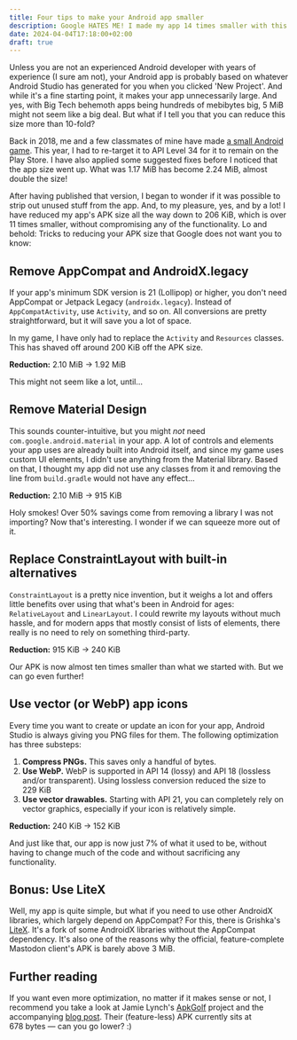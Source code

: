 ```yaml
---
title: Four tips to make your Android app smaller
description: Google HATES ME! I made my app 14 times smaller with this ONE WEIRD TRICK!
date: 2024-04-04T17:18:00+02:00
draft: true
---
```


Unless you are not an experienced Android developer with years of experience (I sure am not), your Android app is probably based on whatever Android Studio has generated for you when you clicked 'New Project'. And while it's a fine starting point, it makes your app unnecessarily large. And yes, with Big Tech behemoth apps being hundreds of mebibytes big, 5 MiB might not seem like a big deal. But what if I tell you that you can reduce this size more than 10-fold?

Back in 2018, me and a few classmates of mine have made [a small Android game](https://play.google.com/store/apps/details?id=ru.karamoff.kawan_kawan.arithmaster). This year, I had to re-target it to API Level 34 for it to remain on the Play Store. I have also applied some suggested fixes before I noticed that the app size went up. What was 1.17 MiB has become 2.24 MiB, almost double the size!

After having published that version, I began to wonder if it was possible to strip out unused stuff from the app. And, to my pleasure, yes, and by a lot! I have reduced my app's APK size all the way down to 206 KiB, which is over 11 times smaller, without compromising any of the functionality. Lo and behold: Tricks to reducing your APK size that Google does not want you to know:

## Remove AppCompat and AndroidX.legacy

If your app's minimum SDK version is 21 (Lollipop) or higher, you don't need AppCompat or Jetpack Legacy (`androidx.legacy`). Instead of `AppCompatActivity`, use `Activity`, and so on. All conversions are pretty straightforward, but it will save you a lot of space.

In my game, I have only had to replace the `Activity` and `Resources` classes. This has shaved off around 200 KiB off the APK size.

<!-- 2.200.107 -> 2.011.820 -->

**Reduction:** 2.10 MiB → 1.92 MiB

This might not seem like a lot, until…

## Remove Material Design

This sounds counter-intuitive, but you might _not_ need `com.google.android.material` in your app. A lot of controls and elements your app uses are already built into Android itself, and since my game uses custom UI elements, I didn't use anything from the Material library. Based on that, I thought my app did not use any classes from it and removing the line from `build.gradle` would not have any effect…

<!-- 2.011.820 ->  937.184-->

**Reduction:** 2.10 MiB → 915 KiB

Holy smokes! Over 50% savings come from removing a library I was not importing? Now that's interesting. I wonder if we can squeeze more out of it.

## Replace ConstraintLayout with built-in alternatives

`ConstraintLayout` is a pretty nice invention, but it weighs a lot and offers little benefits over using that what's been in Android for ages: `RelativeLayout` and `LinearLayout`. I could rewrite my layouts without much hassle, and for modern apps that mostly consist of lists of elements, there really is no need to rely on something third-party.

<!-- 937.184 -> 246.139-->

**Reduction:** 915 KiB → 240 KiB

Our APK is now almost ten times smaller than what we started with. But we can go even further!

## Use vector (or WebP) app icons

Every time you want to create or update an icon for your app, Android Studio is always giving you PNG files for them. The following optimization has three substeps:

1. **Compress PNGs.** This saves only a handful of bytes.
2. **Use WebP.** WebP is supported in API 14 (lossy) and API 18 (lossless and/or transparent). Using lossless conversion reduced the size to 229 KiB
3. **Use vector drawables.** Starting with API 21, you can completely rely on vector graphics, especially if your icon is relatively simple.

<!-- 246.139 -> 155.387 -->

**Reduction:** 240 KiB → 152 KiB

And just like that, our app is now just 7% of what it used to be, without having to change much of the code and without sacrificing any functionality.

## Bonus: Use LiteX

Well, my app is quite simple, but what if you need to use other AndroidX libraries, which largely depend on AppCompat? For this, there is Grishka's [LiteX](https://github.com/grishka/litex). It's a fork of some AndroidX libraries without the AppCompat dependency. It's also one of the reasons why the official, feature-complete Mastodon client's APK is barely above 3 MiB.

## Further reading

If you want even more optimization, no matter if it makes sense or not, I recommend you take a look at Jamie Lynch's [ApkGolf](https://github.com/fractalwrench/ApkGolf) project and the accompanying [blog post](https://github.com/fractalwrench/ApkGolf/blob/master/blog/BLOG_POST.md). Their (feature-less) APK currently sits at 678 bytes — can you go lower? :)
